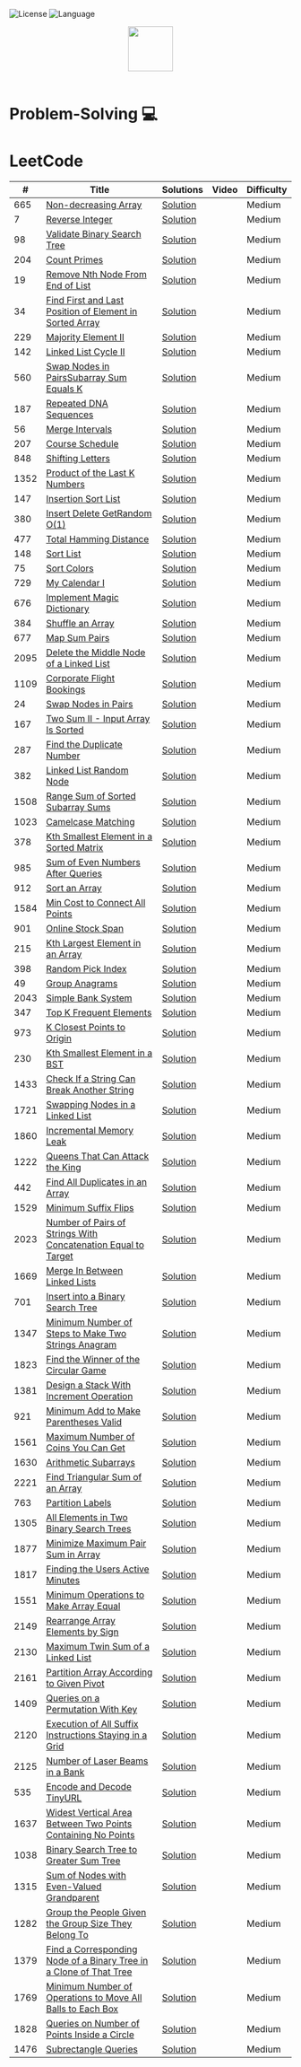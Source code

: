 ![License](https://img.shields.io/badge/License-MIT%20-red.svg)
![Language](https://img.shields.io/badge/language-Java%20%2F%20Python%20-blue.svg)
 
<p align="center">
  <a  href="https://leetcode.com">
    <img height=80 src="https://leetcode.com/static/webpack_bundles/images/logo-dark.e99485d9b.svg">
  </a>
  <br>
  <br>
</p>

# Problem-Solving 💻

# LeetCode
|  #  |      Title     |   Solutions   | Video  | Difficulty  |                  
|-----|----------------|---------------|--------|-------------|
|665|[Non-decreasing Array](https://leetcode.com/problems/non-decreasing-array/)|[Solution](../master/Solutions/1805.java) ||Medium|
|7|[Reverse Integer](https://leetcode.com/problems/reverse-integer/)|[Solution](../master/Solutions/1805.java) ||Medium|
|98|[Validate Binary Search Tree](https://leetcode.com/problems/validate-binary-search-tree/)|[Solution](../master/Solutions/1805.java) ||Medium|
|204|[Count Primes](https://leetcode.com/problems/count-primes/)|[Solution](../master/Solutions/1805.java) ||Medium|
|19|[Remove Nth Node From End of List](https://leetcode.com/problems/remove-nth-node-from-end-of-list/)|[Solution](../master/Solutions/1805.java) ||Medium|
|34|[Find First and Last Position of Element in Sorted Array](https://leetcode.com/problems/find-first-and-last-position-of-element-in-sorted-array/)|[Solution](../master/Solutions/1805.java) ||Medium|
|229|[Majority Element II](https://leetcode.com/problems/majority-element-ii/)|[Solution](../master/Solutions/1805.java) ||Medium|
|142|[Linked List Cycle II](https://leetcode.com/problems/linked-list-cycle-ii/)|[Solution](../master/Solutions/1805.java) ||Medium|
|560|[Swap Nodes in PairsSubarray Sum Equals K](https://leetcode.com/problems/subarray-sum-equals-k/)|[Solution](../master/Solutions/1805.java) ||Medium|
|187|[Repeated DNA Sequences](https://leetcode.com/problems/repeated-dna-sequences/)|[Solution](../master/Solutions/1805.java) ||Medium|
|56|[Merge Intervals](https://leetcode.com/problems/merge-intervals/)|[Solution](../master/Solutions/1805.java) ||Medium|
|207|[Course Schedule](https://leetcode.com/problems/course-schedule/)|[Solution](../master/Solutions/1805.java) ||Medium|
|848|[Shifting Letters](https://leetcode.com/problems/shifting-letters/)|[Solution](../master/Solutions/1805.java) ||Medium|
|1352|[Product of the Last K Numbers](https://leetcode.com/problems/product-of-the-last-k-numbers/)|[Solution](../master/Solutions/1805.java) ||Medium|
|147|[Insertion Sort List](https://leetcode.com/problems/insertion-sort-list/)|[Solution](../master/Solutions/1805.java) ||Medium|
|380|[Insert Delete GetRandom O(1)](https://leetcode.com/problems/insert-delete-getrandom-o1/)|[Solution](../master/Solutions/1805.java) ||Medium|
|477|[Total Hamming Distance](https://leetcode.com/problems/total-hamming-distance/)|[Solution](../master/Solutions/1805.java) ||Medium|
|148|[Sort List](https://leetcode.com/problems/sort-list/)|[Solution](../master/Solutions/1805.java) ||Medium|
|75|[Sort Colors](https://leetcode.com/problems/sort-colors/)|[Solution](../master/Solutions/1805.java) ||Medium|
|729|[My Calendar I](https://leetcode.com/problems/my-calendar-i/)|[Solution](../master/Solutions/729.java) ||Medium|
|676|[Implement Magic Dictionary](https://leetcode.com/problems/implement-magic-dictionary/)|[Solution](../master/Solutions/676.java) ||Medium|
|384|[Shuffle an Array](https://leetcode.com/problems/shuffle-an-array/)|[Solution](../master/Solutions/384.java) ||Medium|
|677|[Map Sum Pairs](https://leetcode.com/problems/map-sum-pairs/)|[Solution](../master/Solutions/677.java) ||Medium|
|2095|[Delete the Middle Node of a Linked List](https://leetcode.com/problems/delete-the-middle-node-of-a-linked-list/)|[Solution](../master/Solutions/2095.java) ||Medium|
|1109|[Corporate Flight Bookings](https://leetcode.com/problems/corporate-flight-bookings/)|[Solution](../master/Solutions/1109.java) ||Medium|
|24|[Swap Nodes in Pairs](https://leetcode.com/problems/swap-nodes-in-pairs/)|[Solution](../master/Solutions/24.java) ||Medium|
|167|[Two Sum II - Input Array Is Sorted](https://leetcode.com/problems/two-sum-ii-input-array-is-sorted/)|[Solution](../master/Solutions/167.java) ||Medium|
|287|[Find the Duplicate Number](https://leetcode.com/problems/find-the-duplicate-number/)|[Solution](../master/Solutions/287.java) ||Medium|
|382|[Linked List Random Node](https://leetcode.com/problems/linked-list-random-node/)|[Solution](../master/Solutions/382.java) ||Medium|
|1508|[Range Sum of Sorted Subarray Sums](https://leetcode.com/problems/range-sum-of-sorted-subarray-sums/)|[Solution](../master/Solutions/1508.java) ||Medium|
|1023|[Camelcase Matching](https://leetcode.com/problems/camelcase-matching/)|[Solution](../master/Solutions/1023.java) ||Medium|
|378|[Kth Smallest Element in a Sorted Matrix](https://leetcode.com/problems/kth-smallest-element-in-a-sorted-matrix/)|[Solution](../master/Solutions/378.java) ||Medium|
|985|[Sum of Even Numbers After Queries](https://leetcode.com/problems/sum-of-even-numbers-after-queries/)|[Solution](../master/Solutions/985.java) ||Medium|
|912|[Sort an Array](https://leetcode.com/problems/sort-an-array/)|[Solution](../master/Solutions/912.java) ||Medium|
|1584|[Min Cost to Connect All Points](https://leetcode.com/problems/min-cost-to-connect-all-points/)|[Solution](../master/Solutions/1584.java) ||Medium|
|901|[Online Stock Span](https://leetcode.com/problems/online-stock-span/)|[Solution](../master/Solutions/901.java) ||Medium|
|215|[Kth Largest Element in an Array](https://leetcode.com/problems/kth-largest-element-in-an-array/)|[Solution](../master/Solutions/215.java) ||Medium|
|398|[Random Pick Index](https://leetcode.com/problems/random-pick-index/)|[Solution](../master/Solutions/398.java) ||Medium|
|49|[Group Anagrams](https://leetcode.com/problems/group-anagrams/)|[Solution](../master/Solutions/49.java) ||Medium|
|2043|[Simple Bank System](https://leetcode.com/problems/number-of-different-integers-in-a-string/)|[Solution](../master/Solutions/2043.java) ||Medium|
|347|[Top K Frequent Elements](https://leetcode.com/problems/number-of-different-integers-in-a-string/)|[Solution](../master/Solutions/347.java) ||Medium|
|973|[K Closest Points to Origin](https://leetcode.com/problems/number-of-different-integers-in-a-string/)|[Solution](../master/Solutions/973.java) ||Medium|
|230|[Kth Smallest Element in a BST](https://leetcode.com/problems/number-of-different-integers-in-a-string/)|[Solution](../master/Solutions/230.java) ||Medium|
|1433|[Check If a String Can Break Another String](https://leetcode.com/problems/number-of-different-integers-in-a-string/)|[Solution](../master/Solutions/1433.java) ||Medium|
|1721|[Swapping Nodes in a Linked List](https://leetcode.com/problems/number-of-different-integers-in-a-string/)|[Solution](../master/Solutions/1721.java) ||Medium|
|1860|[Incremental Memory Leak](https://leetcode.com/problems/number-of-different-integers-in-a-string/)|[Solution](../master/Solutions/1860.java) ||Medium|
|1222|[Queens That Can Attack the King](https://leetcode.com/problems/number-of-different-integers-in-a-string/)|[Solution](../master/Solutions/1222.java) ||Medium|
|442|[Find All Duplicates in an Array](https://leetcode.com/problems/number-of-different-integers-in-a-string/)|[Solution](../master/Solutions/442.java) ||Medium|
|1529|[Minimum Suffix Flips](https://leetcode.com/problems/number-of-different-integers-in-a-string/)|[Solution](../master/Solutions/1529.java) ||Medium|
|2023|[Number of Pairs of Strings With Concatenation Equal to Target](https://leetcode.com/problems/number-of-different-integers-in-a-string/)|[Solution](../master/Solutions/2023.java) ||Medium|
|1669|[Merge In Between Linked Lists](https://leetcode.com/problems/number-of-different-integers-in-a-string/)|[Solution](../master/Solutions/1669.java) ||Medium|
|701|[Insert into a Binary Search Tree](https://leetcode.com/problems/number-of-different-integers-in-a-string/)|[Solution](../master/Solutions/701.java) ||Medium|
|1347|[Minimum Number of Steps to Make Two Strings Anagram](https://leetcode.com/problems/number-of-different-integers-in-a-string/)|[Solution](../master/Solutions/1347.java) ||Medium|
|1823|[Find the Winner of the Circular Game](https://leetcode.com/problems/number-of-different-integers-in-a-string/)|[Solution](../master/Solutions/1823.java) ||Medium|
|1381|[Design a Stack With Increment Operation](https://leetcode.com/problems/number-of-different-integers-in-a-string/)|[Solution](../master/Solutions/1381.java) ||Medium|
|921|[Minimum Add to Make Parentheses Valid](https://leetcode.com/problems/number-of-different-integers-in-a-string/)|[Solution](../master/Solutions/921.java) ||Medium|
|1561|[Maximum Number of Coins You Can Get](https://leetcode.com/problems/number-of-different-integers-in-a-string/)|[Solution](../master/Solutions/1561.java) ||Medium|
|1630|[Arithmetic Subarrays](https://leetcode.com/problems/number-of-different-integers-in-a-string/)|[Solution](../master/Solutions/1630.java) ||Medium|
|2221|[Find Triangular Sum of an Array](https://leetcode.com/problems/number-of-different-integers-in-a-string/)|[Solution](../master/Solutions/2221.java) ||Medium|
|763|[Partition Labels](https://leetcode.com/problems/partition-labels/)|[Solution](../master/Solutions/763.java) ||Medium|
|1305|[All Elements in Two Binary Search Trees](https://leetcode.com/problems/all-elements-in-two-binary-search-trees/)|[Solution](../master/Solutions/1305.java) ||Medium|
|1877|[Minimize Maximum Pair Sum in Array](https://leetcode.com/problems/minimize-maximum-pair-sum-in-array/)|[Solution](../master/Solutions/1877.java) ||Medium|
|1817|[Finding the Users Active Minutes](https://leetcode.com/problems/finding-the-users-active-minutes/)|[Solution](../master/Solutions/1817.java) ||Medium|
|1551|[Minimum Operations to Make Array Equal](https://leetcode.com/problems/minimum-operations-to-make-array-equal/)|[Solution](../master/Solutions/1551.java) ||Medium|
|2149|[Rearrange Array Elements by Sign](https://leetcode.com/problems/rearrange-array-elements-by-sign/)|[Solution](../master/Solutions/2149.java) ||Medium|
|2130|[Maximum Twin Sum of a Linked List](https://leetcode.com/problems/maximum-twin-sum-of-a-linked-list/)|[Solution](../master/Solutions/2130.java) ||Medium|
|2161|[Partition Array According to Given Pivot](https://leetcode.com/problems/partition-array-according-to-given-pivot/)|[Solution](../master/Solutions/2161.java) ||Medium|
|1409|[Queries on a Permutation With Key](https://leetcode.com/problems/queries-on-a-permutation-with-key/)|[Solution](../master/Solutions/1409.java) ||Medium|
|2120|[Execution of All Suffix Instructions Staying in a Grid](https://leetcode.com/problems/execution-of-all-suffix-instructions-staying-in-a-grid/)|[Solution](../master/Solutions/2120.java) ||Medium|
|2125|[Number of Laser Beams in a Bank](https://leetcode.com/problems/number-of-laser-beams-in-a-bank/)|[Solution](../master/Solutions/2125.java) ||Medium|
|535|[Encode and Decode TinyURL](https://leetcode.com/problems/encode-and-decode-tinyurl/)|[Solution](../master/Solutions/535.java) ||Medium|
|1637|[Widest Vertical Area Between Two Points Containing No Points](https://leetcode.com/problems/widest-vertical-area-between-two-points-containing-no-points/)|[Solution](../master/Solutions/1637.java) ||Medium|
|1038|[Binary Search Tree to Greater Sum Tree](https://leetcode.com/problems/binary-search-tree-to-greater-sum-tree/)|[Solution](../master/Solutions/1038.java) ||Medium|
|1315|[Sum of Nodes with Even-Valued Grandparent](https://leetcode.com/problems/sum-of-nodes-with-even-valued-grandparent/)|[Solution](../master/Solutions/1315.java) ||Medium|
|1282|[Group the People Given the Group Size They Belong To](https://leetcode.com/problems/group-the-people-given-the-group-size-they-belong-to/)|[Solution](../master/Solutions/1282.java) ||Medium|
|1379|[Find a Corresponding Node of a Binary Tree in a Clone of That Tree](https://leetcode.com/problems/find-a-corresponding-node-of-a-binary-tree-in-a-clone-of-that-tree/)|[Solution](../master/Solutions/1379.java) ||Medium|
|1769|[Minimum Number of Operations to Move All Balls to Each Box](https://leetcode.com/problems/minimum-number-of-operations-to-move-all-balls-to-each-box/)|[Solution](../master/Solutions/1769.java) ||Medium|
|1828|[Queries on Number of Points Inside a Circle](https://leetcode.com/problems/queries-on-number-of-points-inside-a-circle/)|[Solution](../master/Solutions/1828.java) ||Medium|
|1476|[Subrectangle Queries](https://leetcode.com/problems/subrectangle-queries/)|[Solution](../master/Solutions/1476.java) ||Medium|
